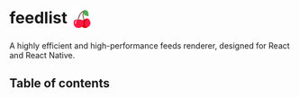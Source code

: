# feedlist <img src="assets/logo.png" alt="logo" width="40" height="40" style="vertical-align:middle;margin-top: 0px">

A highly efficient and high-performance feeds renderer, designed for React and React Native.

## Table of contents